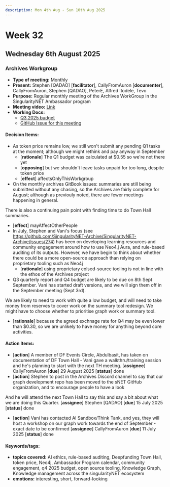 ```yaml
---
description: Mon 4th Aug - Sun 10th Aug 2025
---
```


# Week 32

## Wednesday 6th August 2025

### Archives Workgroup

- **Type of meeting:** Monthly
- **Present:** Stephen [QADAO] [**facilitator**], CallyFromAuron [**documenter**], CallyFromAuron, Stephen [QADAO], PeterE, Alfred Itodele, Tevo
- **Purpose:** Regular monthly meeting of the Archives WorkGroup in the SingularityNET Ambassador program
- **Meeting video:** [Link](https://www.youtube.com/playlist?list=PL4dGsCqdRj6ct6TwdrVKm_Bjg2ToCjzQh)
- **Working Docs:**
  - [Q3 2025 budget](https://docs.google.com/spreadsheets/d/14IYxBj-9MGCZRkYIupwvbHgPYZgohnyMSQ-EUFBgpYI/edit?usp=sharing)
  - [GitHub Issue for this meeting](https://github.com/SingularityNET-Archive/SingularityNET-Archive/issues/275)

#### Decision Items:
- As token price remains low, we still won't submit any pending Q1 tasks at the moment; although we might rethink and pay anyway in September
  - [**rationale**] The Q1 budget was calculated at $0.55 so we're not there yet
  - [**opposing**] but we shouldn't leave tasks unpaid for too long, despite token price
  - [**effect**] affectsOnlyThisWorkgroup
- On the monthly archives GitBook issues: summaries are still being submitted without any chasing, so the Archives are fairly complete for August; although as previouly noted, there are fewer meetings happening in general.

There is also a continuing pain point with finding time to do Town Hall summaries.
  - [**effect**] mayAffectOtherPeople
- In July, Stephen and Vani's focus (see https://github.com/SingularityNET-Archive/SingularityNET-Archive/issues/274) has been on developing learning resources and community engagement around how to use Neo4.j Aura, and rule-based auditing of its outputs. However, we have begin to think about whether there could be a more open-source approach than relying on proprietary tooling such as Neo4j
  - [**rationale**] using proprietary colsed-source tooling is not in line with the ethos of the Archives project
- Q3 quarterly report and Q4 budget are likely to be due on 8th Sept September. Vani has started draft versions, and we will sign them off in the September meeting (Sept 3rd). 

We are likely to need to work with quite a low budget, and will need to take money from reserves to cover work on the summary tool redesign. We might have to choose whether to prioritise graph work or summary tool.


  - [**rationale**] because the agreed exchnage rate for Q4 may be even lower than $0.30, so we are unlikely to have money for anything beyond core activities.

#### Action Items:
- [**action**] A member of DF Events Circle, Abdulbasit, has taken on documentation of DF Town Hall - Vani gave a walkthru/training session and he's planning to start with the next TH meeting.
 [**assignee**] CallyFromAuron [**due**] 29 August 2025 [**status**] done
- [**action**] Stephen to post in the Archives Discord channel to say that our graph development repo has been moved to the sNET GitHub organization, and to encourage people to have a look

And he will attend the next Town Hall to say this and say a bit about what we are doing this Quarter. [**assignee**] Stephen [QADAO] [**due**] 15 July 2025 [**status**] done
- [**action**] Vani has contacted AI Sandbox/Think Tank, and yes, they will  host a workshop on our graph work towards the end of September - exact date to be confirmed [**assignee**] CallyFromAuron [**due**] 11 July 2025 [**status**] done

#### Keywords/tags:
- **topics covered:** AI ethics, rule-based auditing, Deepfunding Town Hall, token price, Neo4j, Ambassador Program calendar, community engagement, q4 2025 budget, open source tooling, Knowledge Graph, Knowledge management across the singularityNET ecosystem
- **emotions:** interesting, short,  forward-looking